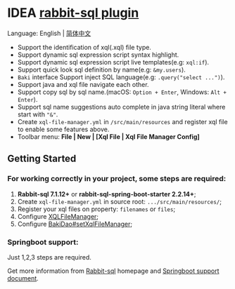 # IDEA [rabbit-sql plugin](https://plugins.jetbrains.com/plugin/21403-rabbit-sql)

Language: English | [简体中文](README.chs.md)

- Support the identification of xql(.xql) file type.
- Support dynamic sql expression script syntax highlight.
- Support dynamic sql expression script live templates(e.g: `xql:if`).
- Support quick look sql definition by name(e.g: `&my.users`).
- `Baki` interface Support inject SQL language(e.g: `.query("select ...")`).
- Support java and xql file navigate each other.
- Support copy sql by sql name.(macOS: `Option + Enter`, Windows: `Alt + Enter`).
- Support sql name suggestions auto complete in java string literal where start with `"&"`.
- Create `xql-file-manager.yml` in `/src/main/resources` and register xql file to enable some features above.
- Toolbar menu: **File | New | [Xql File | Xql File Manager Config]**

## Getting Started

### For working correctly in your project, some steps are required:

1. **Rabbit-sql 7.1.12+** or **rabbit-sql-spring-boot-starter 2.2.14+**;
2. Create `xql-file-manager.yml` in source root: `.../src/main/resources/`;
3. Register your xql files on property: `filenames` or `files`;
4. Configure [XQLFileManager](https://github.com/chengyuxing/rabbit-sql#XQLFileManager);
5. Configure [BakiDao#setXqlFileManager](https://github.com/chengyuxing/rabbit-sql#bakidao);

### Springboot support:

Just 1,2,3 steps are required.

Get more information from [Rabbit-sql](https://github.com/chengyuxing/rabbit-sql) homepage
and [Springboot support document](https://github.com/chengyuxing/rabbit-sql-spring-boot-starter).